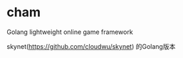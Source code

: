 # cham
Golang lightweight online game framework

skynet(https://github.com/cloudwu/skynet) 的Golang版本
